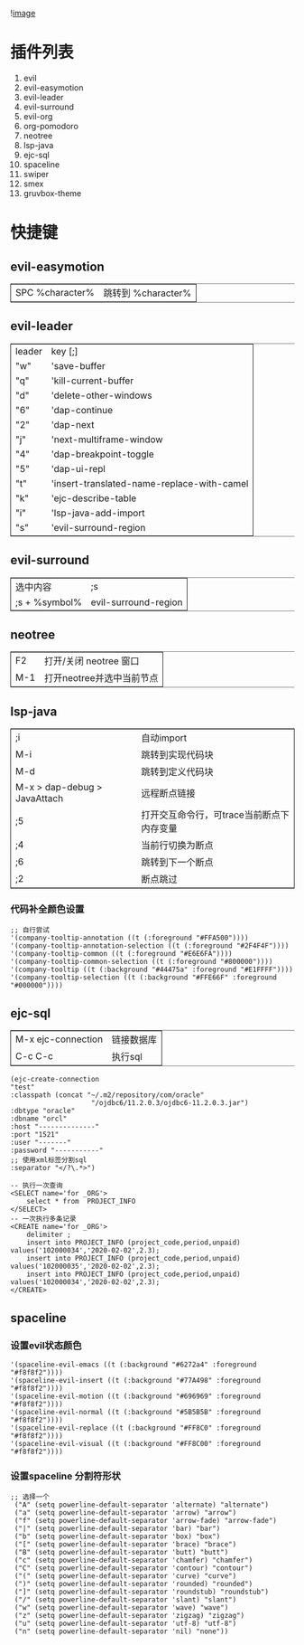 \![image](![img](https://github.com/vanniuner/emacs-evil-java/blob/master/Screenshot%20from%202020-03-29%2013-17-51.png))


# 插件列表

1.  evil
2.  evil-easymotion
3.  evil-leader
4.  evil-surround
5.  evil-org
6.  org-pomodoro
7.  neotree
8.  lsp-java
9.  ejc-sql
10. spaceline
11. swiper
12. smex
13. gruvbox-theme


# 快捷键


## evil-easymotion

<table border="2" cellspacing="0" cellpadding="6" rules="groups" frame="hsides">


<colgroup>
<col  class="org-left" />

<col  class="org-left" />
</colgroup>
<tbody>
<tr>
<td class="org-left">SPC %character%</td>
<td class="org-left">跳转到 %character%</td>
</tr>
</tbody>
</table>


## evil-leader

<table border="2" cellspacing="0" cellpadding="6" rules="groups" frame="hsides">


<colgroup>
<col  class="org-left" />

<col  class="org-left" />
</colgroup>
<tbody>
<tr>
<td class="org-left">leader</td>
<td class="org-left">key [;]</td>
</tr>


<tr>
<td class="org-left">"w"</td>
<td class="org-left">'save-buffer</td>
</tr>


<tr>
<td class="org-left">"q"</td>
<td class="org-left">'kill-current-buffer</td>
</tr>


<tr>
<td class="org-left">"d"</td>
<td class="org-left">'delete-other-windows</td>
</tr>


<tr>
<td class="org-left">"6"</td>
<td class="org-left">'dap-continue</td>
</tr>


<tr>
<td class="org-left">"2"</td>
<td class="org-left">'dap-next</td>
</tr>


<tr>
<td class="org-left">"j"</td>
<td class="org-left">'next-multiframe-window</td>
</tr>


<tr>
<td class="org-left">"4"</td>
<td class="org-left">'dap-breakpoint-toggle</td>
</tr>


<tr>
<td class="org-left">"5"</td>
<td class="org-left">'dap-ui-repl</td>
</tr>


<tr>
<td class="org-left">"t"</td>
<td class="org-left">'insert-translated-name-replace-with-camel</td>
</tr>


<tr>
<td class="org-left">"k"</td>
<td class="org-left">'ejc-describe-table</td>
</tr>


<tr>
<td class="org-left">"i"</td>
<td class="org-left">'lsp-java-add-import</td>
</tr>


<tr>
<td class="org-left">"s"</td>
<td class="org-left">'evil-surround-region</td>
</tr>
</tbody>
</table>


## evil-surround

<table border="2" cellspacing="0" cellpadding="6" rules="groups" frame="hsides">


<colgroup>
<col  class="org-left" />

<col  class="org-left" />
</colgroup>
<tbody>
<tr>
<td class="org-left">选中内容</td>
<td class="org-left">;s</td>
</tr>


<tr>
<td class="org-left">;s + %symbol%</td>
<td class="org-left">evil-surround-region</td>
</tr>
</tbody>
</table>


## neotree

<table border="2" cellspacing="0" cellpadding="6" rules="groups" frame="hsides">


<colgroup>
<col  class="org-left" />

<col  class="org-left" />
</colgroup>
<tbody>
<tr>
<td class="org-left">F2</td>
<td class="org-left">打开/关闭 neotree 窗口</td>
</tr>


<tr>
<td class="org-left">M-1</td>
<td class="org-left">打开neotree并选中当前节点</td>
</tr>
</tbody>
</table>


## lsp-java

<table border="2" cellspacing="0" cellpadding="6" rules="groups" frame="hsides">


<colgroup>
<col  class="org-left" />

<col  class="org-left" />
</colgroup>
<tbody>
<tr>
<td class="org-left">;i</td>
<td class="org-left">自动import</td>
</tr>


<tr>
<td class="org-left">M-i</td>
<td class="org-left">跳转到实现代码块</td>
</tr>


<tr>
<td class="org-left">M-d</td>
<td class="org-left">跳转到定义代码块</td>
</tr>


<tr>
<td class="org-left">M-x > dap-debug > JavaAttach</td>
<td class="org-left">远程断点链接</td>
</tr>


<tr>
<td class="org-left">;5</td>
<td class="org-left">打开交互命令行，可trace当前断点下内存变量</td>
</tr>


<tr>
<td class="org-left">;4</td>
<td class="org-left">当前行切换为断点</td>
</tr>


<tr>
<td class="org-left">;6</td>
<td class="org-left">跳转到下一个断点</td>
</tr>


<tr>
<td class="org-left">;2</td>
<td class="org-left">断点跳过</td>
</tr>
</tbody>
</table>


### 代码补全颜色设置

    ;; 自行尝试
    '(company-tooltip-annotation ((t (:foreground "#FFA500"))))
    '(company-tooltip-annotation-selection ((t (:foreground "#2F4F4F"))))
    '(company-tooltip-common ((t (:foreground "#E6E6FA"))))
    '(company-tooltip-common-selection ((t (:foreground "#800000"))))
    '(company-tooltip ((t (:background "#44475a" :foreground "#E1FFFF"))))
    '(company-tooltip-selection ((t (:background "#FFE66F" :foreground "#000000"))))


## ejc-sql

<table border="2" cellspacing="0" cellpadding="6" rules="groups" frame="hsides">


<colgroup>
<col  class="org-left" />

<col  class="org-left" />
</colgroup>
<tbody>
<tr>
<td class="org-left">M-x ejc-connection</td>
<td class="org-left">链接数据库</td>
</tr>


<tr>
<td class="org-left">C-c C-c</td>
<td class="org-left">执行sql</td>
</tr>
</tbody>
</table>

    (ejc-create-connection
    "test"
    :classpath (concat "~/.m2/repository/com/oracle"
                        "/ojdbc6/11.2.0.3/ojdbc6-11.2.0.3.jar")
    :dbtype "oracle"
    :dbname "orcl"
    :host "--------------"
    :port "1521"
    :user "-------"
    :password "-----------"
    ;; 使用xml标签分割sql
    :separator "</?\.*>")

    -- 执行一次查询
    <SELECT name='for _ORG'>
        select * from  PROJECT_INFO
    </SELECT>
    -- 一次执行多条记录
    <CREATE name='for _ORG'>
        delimiter ;
        insert into PROJECT_INFO (project_code,period,unpaid) values('102000034','2020-02-02',2.3);
        insert into PROJECT_INFO (project_code,period,unpaid) values('102000035','2020-02-02',2.3);
        insert into PROJECT_INFO (project_code,period,unpaid) values('102000034','2020-02-02',2.3);
    </CREATE>


## spaceline


### 设置evil状态颜色

    '(spaceline-evil-emacs ((t (:background "#6272a4" :foreground "#f8f8f2"))))
    '(spaceline-evil-insert ((t (:background "#77A498" :foreground "#f8f8f2"))))
    '(spaceline-evil-motion ((t (:background "#696969" :foreground "#f8f8f2"))))
    '(spaceline-evil-normal ((t (:background "#5B5B5B" :foreground "#f8f8f2"))))
    '(spaceline-evil-replace ((t (:background "#FF8C0" :foreground "#f8f8f2"))))
    '(spaceline-evil-visual ((t (:background "#FF8C00" :foreground "#f8f8f2"))))


### 设置spaceline 分割符形状

    ;; 选择一个
     ("A" (setq powerline-default-separator 'alternate) "alternate")
     ("a" (setq powerline-default-separator 'arrow) "arrow")
     ("f" (setq powerline-default-separator 'arrow-fade) "arrow-fade")
     ("|" (setq powerline-default-separator 'bar) "bar")
     ("b" (setq powerline-default-separator 'box) "box")
     ("[" (setq powerline-default-separator 'brace) "brace")
     ("B" (setq powerline-default-separator 'butt) "butt")
     ("c" (setq powerline-default-separator 'chamfer) "chamfer")
     ("C" (setq powerline-default-separator 'contour) "contour")
     ("(" (setq powerline-default-separator 'curve) "curve")
     (")" (setq powerline-default-separator 'rounded) "rounded")
     ("]" (setq powerline-default-separator 'roundstub) "roundstub")
     ("/" (setq powerline-default-separator 'slant) "slant")
     ("w" (setq powerline-default-separator 'wave) "wave")
     ("z" (setq powerline-default-separator 'zigzag) "zigzag")
     ("u" (setq powerline-default-separator 'utf-8) "utf-8")
     ("n" (setq powerline-default-separator 'nil) "none"))

